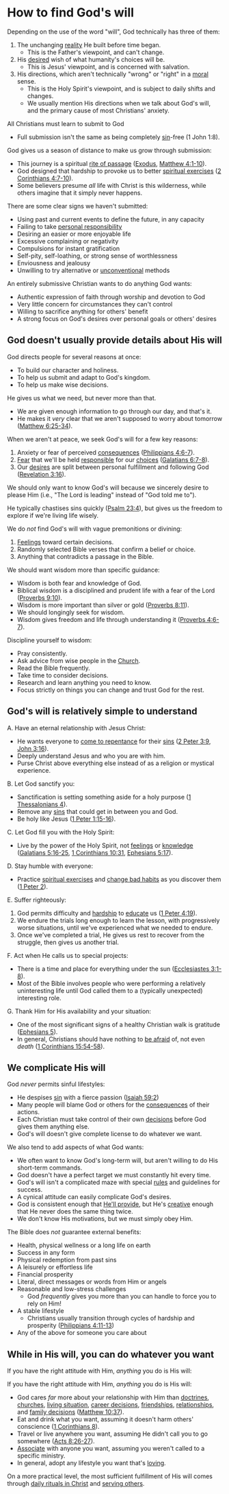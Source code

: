 
# How to find God's will

Depending on the use of the word "will", God technically has three of them:

1. The unchanging [reality](reality.md) He built before time began.
   - This is the Father's viewpoint, and can't change.
2. His [desired](purpose.md) wish of what humanity's choices will be.
   - This is Jesus' viewpoint, and is concerned with salvation.
3. His directions, which aren't technically "wrong" or "right" in a [moral](morality.md) sense.
   - This is the Holy Spirit's viewpoint, and is subject to daily shifts and changes.
   - We usually mention His directions when we talk about God's will, and the primary cause of most Christians' anxiety.

All Christians must learn to submit to God

- Full submission isn't the same as being completely [sin](morality-sins.md)-free (1 John 1:8).

God gives us a season of distance to make us grow through submission:

- This journey is a spiritual [rite of passage](maturity.md) ([Exodus](https://biblehub.com/bsb/exodus/1.htm), [Matthew 4:1-10](https://biblehub.com/bsb/matthew/4.htm)).
- God designed that hardship to provoke us to better [spiritual exercises](spiritual-exercises.md) ([2 Corinthians 4:7-10](https://biblehub.com/bsb/2_corinthians/4.htm)).
- Some believers presume *all* life with Christ is this wilderness, while others imagine that it simply never happens.

There are some clear signs we haven't submitted:

- Using past and current events to define the future, in any capacity
- Failing to take [personal responsibility](meaning.md)
- Desiring an easier or more enjoyable life
- Excessive complaining or negativity
- Compulsions for instant gratification
- Self-pity, self-loathing, or strong sense of worthlessness
- Enviousness and jealousy
- Unwilling to try alternative or [unconventional](habits.md) methods

An entirely submissive Christian wants to do anything God wants:

- Authentic expression of faith through worship and devotion to God
- Very little concern for circumstances they can't control
- Willing to sacrifice anything for others' benefit
- A strong focus on God's desires over personal goals or others' desires

## God doesn't usually provide details about His will

God directs people for several reasons at once:

- To build our character and holiness.
- To help us submit and adapt to God's kingdom.
- To help us make wise decisions.

He gives us what we need, but never more than that.

- We are given enough information to go through our day, and that's it.
- He makes it *very* clear that we aren't supposed to worry about tomorrow ([Matthew 6:25-34](https://biblehub.com/bsb/matthew/6.htm)).

When we aren't at peace, we seek God's will for a few key reasons:

1. Anxiety or fear of perceived [consequences](results.md) ([Philippians 4:6-7](https://biblehub.com/bsb/philippians/4.htm)).
2. [Fear](mind-feelings-fear.md) that we'll be held [responsible](meaning.md) for our [choices](decisions.md) ([Galatians 6:7-8](https://biblehub.com/bsb/galatians/6.htm)).
3. Our [desires](purpose.md) are split between personal fulfillment and following God ([Revelation 3:16](https://biblehub.com/revelation/3-16.htm)).

We should only want to know God's will because we sincerely desire to please Him (i.e., "The Lord is leading" instead of "God told me to").

He typically chastises sins quickly ([Psalm 23:4](https://biblehub.com/psalms/23-4.htm)), but gives us the freedom to explore if we're living life wisely.

We do *not* find God's will with vague premonitions or divining:

1. [Feelings](mind-feelings.md) toward certain decisions.
2. Randomly selected Bible verses that confirm a belief or choice.
3. Anything that contradicts a passage in the Bible.

We should want wisdom more than specific guidance:

- Wisdom is both fear and knowledge of God.
- Biblical wisdom is a disciplined and prudent life with a fear of the Lord ([Proverbs 9:10](https://biblehub.com/proverbs/9-10.htm)).
- Wisdom is more important than silver or gold ([Proverbs 8:11](https://biblehub.com/proverbs/8-11.htm)).
- We should longingly seek for wisdom.
- Wisdom gives freedom and life through understanding it ([Proverbs 4:6-7](https://biblehub.com/bsb/proverbs/4.htm)).

Discipline yourself to wisdom:

- Pray consistently.
- Ask advice from wise people in the [Church](church.md).
- Read the Bible frequently.
- Take time to consider decisions.
- Research and learn anything you need to know.
- Focus strictly on things you can change and trust God for the rest.

## God's will is relatively simple to understand

A. Have an eternal relationship with Jesus Christ:

- He wants everyone to [come to repentance](jesus-gospel.md) for their [sins](morality-sins.md) ([2 Peter 3:9](https://biblehub.com/2_peter/3-9.htm), [John 3:16](https://biblehub.com/john/3-16.htm)).
- Deeply understand Jesus and who you are with him.
- Purse Christ above everything else instead of as a religion or mystical experience.

B. Let God sanctify you:

- Sanctification is setting something aside for a holy purpose ([1 Thessalonians 4](https://biblehub.com/bsb/1_thessalonians/4.htm)).
- Remove any [sins](morality-sins.md) that could get in between you and God.
- Be holy like Jesus ([1 Peter 1:15-16](https://biblehub.com/bsb/1_peter/1.htm)).

C. Let God fill you with the Holy Spirit:

- Live by the power of the Holy Spirit, not [feelings](mind-feelings.md) or [knowledge](understanding.md) ([Galatians 5:16-25](https://biblehub.com/bsb/galatians/5.htm), [1 Corinthians 10:31](https://biblehub.com/1_corinthians/10-31.htm), [Ephesians 5:17](https://biblehub.com/ephesians/5-17.htm)).

D. Stay humble with everyone:

- Practice [spiritual exercises](spiritual-exercises.md) and [change bad habits](https://adequate.life/habits/) as you discover them ([1 Peter 2](https://biblehub.com/bsb/1_peter/2.htm)).

E. Suffer righteously:

1. God permits difficulty and [hardship](hardship.md) to [educate](education.md) us ([1 Peter 4:19](https://biblehub.com/1_peter/4-19.htm)).
2. We endure the trials long enough to learn the lesson, with progressively worse situations, until we've experienced what we needed to endure.
3. Once we've completed a trial, He gives us rest to recover from the struggle, then gives us another trial.

F. Act when He calls us to special projects:

- There is a time and place for everything under the sun ([Ecclesiastes 3:1-8](https://biblehub.com/bsb/ecclesiastes/3.htm)).
- Most of the Bible involves people who were performing a relatively uninteresting life until God called them to a (typically unexpected) interesting role.

G. Thank Him for His availability and your situation:

- One of the most significant signs of a healthy Christian walk is gratitude ([Ephesians 5](https://biblehub.com/bsb/ephesians/5.htm)).
- In general, Christians should have nothing to [be afraid](mind-feelings-fear.md) of, not even *death* ([1 Corinthians 15:54-58](https://biblehub.com/bsb/1_corinthians/15.htm)).

## We complicate His will

God *never* permits sinful lifestyles:

- He despises [sin](morality-sins.md) with a fierce passion ([Isaiah 59:2](https://biblehub.com/isaiah/59-2.htm))
- Many people will blame God or others for the [consequences](results.md) of their actions.
- Each Christian must take control of their own [decisions](decisions.md) before God gives them anything else.
- God's will doesn't give complete license to do whatever we want.

We also tend to add aspects of what God wants:

- We often want to know God's long-term will, but aren't willing to do His short-term commands.
- God doesn't have a perfect target we must constantly hit every time.
- God's will isn't a complicated maze with special [rules](rules.md) and guidelines for success.
- A cynical attitude can easily complicate God's desires.
- God is consistent enough that [He'll provide](god-capabilities.md), but He's [creative](mind-creativity.md) enough that He never does the same thing twice.
- We don't know His motivations, but we must simply obey Him.

The Bible does *not* guarantee external benefits:

- Health, physical wellness or a long life on earth
- Success in any form
- Physical redemption from past sins
- A leisurely or effortless life
- Financial prosperity
- Literal, direct messages or words from Him or angels
- Reasonable and low-stress challenges
  - God *frequently* gives you more than you can handle to force you to rely on Him!
- A stable lifestyle
  - Christians usually transition through cycles of hardship and prosperity ([Philippians 4:11-13](https://biblehub.com/bsb/philippians/4.htm))
- Any of the above for someone you care about

## While in His will, you can do whatever you want

If you have the right attitude with Him, *anything* you do is His will:

If you have the right attitude with Him, *anything* you do is His will:

- God cares *far* more about your relationship with Him than [doctrines](theology.md), [churches](church.md), [living situation](homes-buysell.md), [career decisions](jobs-1_why.md), [friendships](people-4_friends.md), [relationships](relationships-marriage.md), and [family decisions](parenting-babies.md) ([Matthew 10:37](https://biblehub.com/matthew/10-37.htm)).
- Eat and drink what you want, assuming it doesn't harm others' conscience ([1 Corinthians 8](https://biblehub.com/bsb/1_corinthians/8.htm)).
- Travel or live anywhere you want, assuming He didn't call you to go somewhere ([Acts 8:26-27](https://biblehub.com/bsb/acts/8.htm)).
- [Associate](people-4_friends.md) with anyone you want, assuming you weren't called to a specific ministry.
- In general, adopt any lifestyle you want that's [loving](people-love.md).

On a more practical level, the most sufficient fulfillment of His will comes through [daily rituals in Christ](spiritual-exercises.md) and [serving others](church-serve.md).
